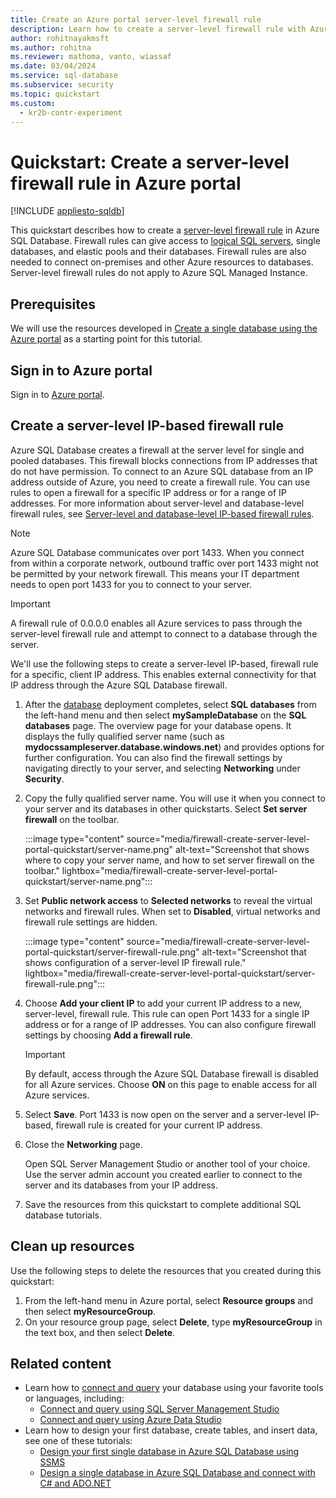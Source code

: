 ```yaml
---
title: Create an Azure portal server-level firewall rule
description: Learn how to create a server-level firewall rule with Azure portal
author: rohitnayakmsft
ms.author: rohitna
ms.reviewer: mathoma, vanto, wiassaf
ms.date: 03/04/2024
ms.service: sql-database
ms.subservice: security
ms.topic: quickstart
ms.custom:
  - kr2b-contr-experiment
---
```

# Quickstart: Create a server-level firewall rule in Azure portal
[!INCLUDE [appliesto-sqldb](../includes/appliesto-sqldb.md)]

This quickstart describes how to create a [server-level firewall rule](firewall-configure.md) in Azure SQL Database. Firewall rules can give access to [logical SQL servers](logical-servers.md), single databases, and elastic pools and their databases. Firewall rules are also needed to connect on-premises and other Azure resources to databases. Server-level firewall rules do not apply to Azure SQL Managed Instance.

## Prerequisites

We will use the resources developed in [Create a single database using the Azure portal](single-database-create-quickstart.md) as a starting point for this tutorial.

## Sign in to Azure portal

Sign in to [Azure portal](https://portal.azure.com/).

## Create a server-level IP-based firewall rule

 Azure SQL Database creates a firewall at the server level for single and pooled databases. This firewall blocks connections from IP addresses that do not have permission. To connect to an Azure SQL database from an IP address outside of Azure, you need to create a firewall rule. You can use rules to open a firewall for a specific IP address or for a range of IP addresses. For more information about server-level and database-level firewall rules, see [Server-level and database-level IP-based firewall rules](firewall-configure.md).

> [!NOTE]
> Azure SQL Database communicates over port 1433. When you connect from within a corporate network, outbound traffic over port 1433 might not be permitted by your network firewall. This means your IT department needs to open port 1433 for you to connect to your server.

> [!IMPORTANT]
> A firewall rule of 0.0.0.0 enables all Azure services to pass through the server-level firewall rule and attempt to connect to a database through the server.

We'll use the following steps to create a server-level IP-based, firewall rule for a specific, client IP address. This enables external connectivity for that IP address through the Azure SQL Database firewall.

1. After the [database](#prerequisites) deployment completes, select **SQL databases** from the left-hand menu and then select **mySampleDatabase** on the **SQL databases** page. The overview page for your database opens. It displays the fully qualified server name (such as **mydocssampleserver.database.windows.net**) and provides options for further configuration. You can also find the firewall settings by navigating directly to your server, and selecting **Networking** under **Security**. 

1. Copy the fully qualified server name. You will use it when you connect to your server and its databases in other quickstarts. Select **Set server firewall** on the toolbar. 

   :::image type="content" source="media/firewall-create-server-level-portal-quickstart/server-name.png" alt-text="Screenshot that shows where to copy your server name, and how to set server firewall on the toolbar." lightbox="media/firewall-create-server-level-portal-quickstart/server-name.png":::

1. Set **Public network access** to **Selected networks** to reveal the virtual networks and firewall rules. When set to **Disabled**, virtual networks and firewall rule settings are hidden. 

   :::image type="content" source="media/firewall-create-server-level-portal-quickstart/server-firewall-rule.png" alt-text="Screenshot that shows configuration of a server-level IP firewall rule." lightbox="media/firewall-create-server-level-portal-quickstart/server-firewall-rule.png":::

1. Choose **Add your client IP** to add your current IP address to a new, server-level, firewall rule. This rule can open Port 1433 for a single IP address or for a range of IP addresses. You can also configure firewall settings by choosing **Add a firewall rule**. 

   > [!IMPORTANT]
   > By default, access through the Azure SQL Database firewall is disabled for all Azure services. Choose **ON** on this page to enable access for all Azure services.
   >

1. Select **Save**. Port 1433 is now open on the server and a server-level IP-based, firewall rule is created for your current IP address.

1. Close the **Networking** page.

   Open SQL Server Management Studio or another tool of your choice. Use the server admin account you created earlier to connect to the server and its databases from your IP address.

1. Save the resources from this quickstart to complete additional SQL database tutorials.

## Clean up resources

Use the following steps to delete the resources that you created during this quickstart:

1. From the left-hand menu in Azure portal, select **Resource groups** and then select **myResourceGroup**.
1. On your resource group page, select **Delete**, type **myResourceGroup** in the text box, and then select **Delete**.

## Related content

- Learn how to [connect and query](connect-query-content-reference-guide.md) your database using your favorite tools or languages, including:
  - [Connect and query using SQL Server Management Studio](connect-query-ssms.md)
  - [Connect and query using Azure Data Studio](/azure-data-studio/quickstart-sql-database?toc=/azure/sql-database/toc.json)
- Learn how to design your first database, create tables, and insert data, see one of these tutorials:
  - [Design your first single database in Azure SQL Database using SSMS](design-first-database-tutorial.md)
  - [Design a single database in Azure SQL Database and connect with C# and ADO.NET](design-first-database-csharp-tutorial.md)
